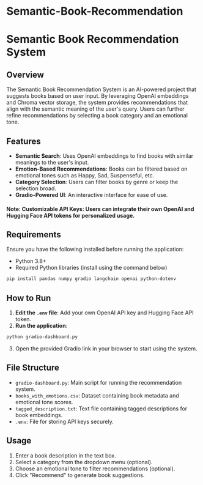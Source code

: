 # Semantic-Book-Recommendation

# Semantic Book Recommendation System

## Overview
The Semantic Book Recommendation System is an AI-powered project that suggests books based on user input. By leveraging OpenAI embeddings and Chroma vector storage, the system provides recommendations that align with the semantic meaning of the user's query. Users can further refine recommendations by selecting a book category and an emotional tone.

## Features
- **Semantic Search**: Uses OpenAI embeddings to find books with similar meanings to the user's input.
- **Emotion-Based Recommendations**: Books can be filtered based on emotional tones such as Happy, Sad, Suspenseful, etc.
- **Category Selection**: Users can filter books by genre or keep the selection broad.
- **Gradio-Powered UI**: An interactive interface for ease of use.

#### Note: **Customizable API Keys**: Users can integrate their own OpenAI and Hugging Face API tokens for personalized usage.

## Requirements
Ensure you have the following installed before running the application:
- Python 3.8+
- Required Python libraries (install using the command below)


```sh
pip install pandas numpy gradio langchain openai python-dotenv
```

## How to Run
1. **Edit the `.env` file**: Add your own OpenAI API key and Hugging Face API token.
2. **Run the application**:

```sh
python gradio-dashboard.py
```

3. Open the provided Gradio link in your browser to start using the system.

## File Structure
- `gradio-dashboard.py`: Main script for running the recommendation system.
- `books_with_emotions.csv`: Dataset containing book metadata and emotional tone scores.
- `tagged_description.txt`: Text file containing tagged descriptions for book embeddings.
- `.env`: File for storing API keys securely.

## Usage
1. Enter a book description in the text box.
2. Select a category from the dropdown menu (optional).
3. Choose an emotional tone to filter recommendations (optional).
4. Click "Recommend" to generate book suggestions.
